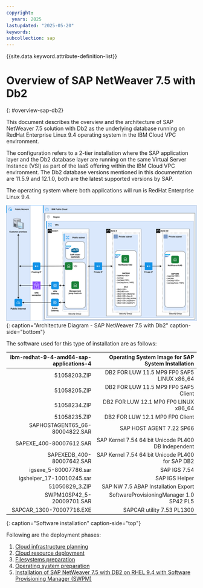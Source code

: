 ```yaml
---
copyright:
  years: 2025
lastupdated: "2025-05-20"
keywords:
subcollection: sap
---
```


{{site.data.keyword.attribute-definition-list}}


# Overview of SAP NetWeaver 7.5 with Db2
{: #overview-sap-db2}

This document describes the overview and the architecture of SAP NetWeaver 7.5 solution with Db2 as the underlying database running on RedHat Enterprise Linux 9.4 operating system in the IBM Cloud VPC environment.

The configuration refers to a 2-tier installation where the SAP application layer and the Db2 database layer are running on the same Virtual Server Instance (VSI) as part of the IaaS offering within the IBM Cloud VPC environment. The Db2 database versions mentioned in this documentation are 11.5.9 and 12.1.0, both are the latest supported versions by SAP.

The operating system where both applications will run is RedHat Enterprise Linux 9.4.

![Figure 1. Architecture Diagram - SAP NetWeaver 7.5 with Db2](../../images/vpc-intel-vsi-arch-diagram-db2.svg "Architecture Diagram - SAP NetWeaver 7.5 with Db2"){: caption="Architecture Diagram - SAP NetWeaver 7.5 with Db2" caption-side="bottom"}

The software used for this type of installation are as follows:

| ibm-redhat-9-4-amd64-sap-applications-4 |  Operating System Image for SAP System Installation |
| ---------: | ---------: |
|  51058203.ZIP |  DB2 FOR LUW 11.5 MP9 FP0 SAP5 LINUX x86_64 |
|  51058205.ZIP |  DB2 FOR LUW 11.5 MP9 FP0 SAP5 Client |
|  51058234.ZIP |  DB2 FOR LUW 12.1 MP0 FP0 LINUX x86_64 |
|  51058235.ZIP |  DB2 FOR LUW 12.1 MP0 FP0 Client |
|  SAPHOSTAGENT65_66-80004822.SAR |  SAP HOST AGENT 7.22 SP66 |
|  SAPEXE_400-80007612.SAR |  SAP Kernel 7.54 64 bit Unicode PL400 DB Independent |
|  SAPEXEDB_400-80007642.SAR |  SAP Kernel 7.54 64 bit Unicode PL400 for SAP DB2 |
|  igsexe_5-80007786.sar |  SAP IGS 7.54 |
|  igshelper_17-10010245.sar |  SAP IGS Helper |
|  51050829_3.ZIP |  SAP NW 7.5 ABAP Installation Export |
|  SWPM10SP42_5-20009701.SAR |  SoftwareProvisioningManager 1.0 SP42 PL5 |
|  SAPCAR_1300-70007716.EXE |  SAPCAR utility 7.53 PL1300 |
{: caption="Software installation" caption-side="top"}

Following are the deployment phases:

1. [Cloud infrastructure planning](/docs/sap?topic=sap-deploy-sap-db2#cloud-infra-plan)
2. [Cloud resource deployment](/docs/sap?topic=sap-deploy-sap-db2#cloud-resource-deploy)
3. [Filesystems preparation](/docs/sap?topic=sap-deploy-sap-db2#file)
4. [Operating system preparation](/docs/sap?topic=sap-deploy-sap-db2#os-prep)
5. [Installation of SAP NetWeaver 7.5 with DB2 on RHEL 9.4 with Software Provisioning Manager (SWPM)](/docs/sap?topic=sap-deploy-sap-db2#install-sapnw-db2)
